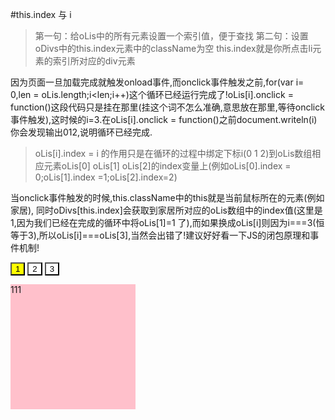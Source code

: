 #this.index 与 i
>第一句：给oLis中的所有元素设置一个索引值，便于查找
第二句：设置oDivs中的this.index元素中的className为空
this.index就是你所点击li元素的索引所对应的div元素

因为页面一旦加载完成就触发onload事件,而onclick事件触发之前,for(var i= 0,len = oLis.length;i<len;i++)这个循环已经运行完成了!oLis[i].onclick = function()这段代码只是挂在那里(挂这个词不怎么准确,意思放在那里,等待onclick事件触发),这时候的i=3.在oLis[i].onclick = function()之前document.writeln(i)你会发现输出012,说明循环已经完成.

>oLis[i].index = i 的作用只是在循环的过程中绑定下标i(0 1 2)到oLis数组相应元素oLis[0] oLis[1] oLis[2]的index变量上(例如oLis[0].index = 0;oLis[1].index =1;oLis[2].index=2)

当onclick事件触发的时候,this.className中的this就是当前鼠标所在的元素(例如家居), 同时oDivs[this.index]会获取到家居所对应的oLis数组中的index值(这里是1,因为我们已经在完成的循环中将oLis[1]=1 了),而如果换成oLis[i]则因为i===3(恒等于3),所以oLis[i]===oLis[3],当然会出错了!建议好好看一下JS的闭包原理和事件机制!


<html lang="en">
<head>
	<meta charset="UTF-8">
	<style>
		input
		{
			background: #fff;
			cursor: pointer;
			outline: none;
		}
		.active
		{
			background: yellow;
		}
		div
		{
			display: none;
			width: 200px; height: 200px;
			background: pink;
		}
	</style>
<body>
	<form action="">
		<input class="active" type="button" value="1">
		<input type="button" value="2">
		<input type="button" value="3">
	</form>
	<div style="display: block;">111</div>
	<div>222</div>
	<div>333</div>
	
<script>
	window.onload=function()
	{
		var aBtn=document.getElementsByTagName('input');
		var aDiv=document.getElementsByTagName('div');
		var i;
		for(i=0;i<aBtn.length;i++)
		{
			aBtn[i].index=i;
			aBtn[i].onclick=function()
			{
				for(i=0;i<aBtn.length;i++)
				{
					aBtn[i].className='';
					aDiv[i].style.display='none';
				}
				this.className='active';
				aDiv[this.index].style.display='block';
			}
		}
	}
</script>

</body>
</html>
